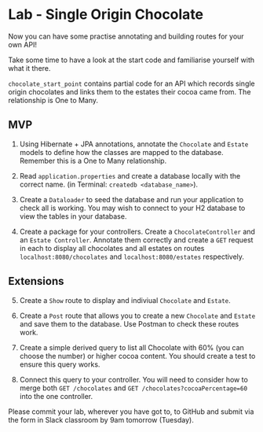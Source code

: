 # Lab - Single Origin Chocolate

Now you can have some practise annotating and building routes for your own API!

Take some time to have a look at the start code and familiarise yourself with what it there.

`chocolate_start_point` contains partial code for an API which records single origin chocolates and links them to the estates their cocoa came from. The relationship is One to Many.

## MVP
1. Using Hibernate + JPA annotations, annotate the `Chocolate` and `Estate` models to define how the classes are mapped to the database. Remember this is a One to Many relationship.

2. Read `application.properties` and create a database locally with the correct name. (in Terminal: `createdb <database_name>`).

3. Create a `Dataloader` to seed the database and run your application to check all is working. You may wish to connect to your H2 database to view the tables in your database.

4. Create a package for your controllers. Create a `ChocolateController` and an `Estate Controller`. Annotate them correctly and create a `GET` request in each to display all chocolates and all estates on routes `localhost:8080/chocolates` and `localhost:8080/estates` respectively.

## Extensions

5. Create a `Show` route to display and indiviual `Chocolate` and `Estate`.

6. Create a `Post` route that allows you to create a new `Chocolate` and `Estate` and save them to the database. Use Postman to check these routes work.

7. Create a simple derived query to list all Chocolate with 60% (you can choose the number) or higher cocoa content. You should create a test to ensure this query works.

8. Connect this query to your controller. You will need to consider how to merge both `GET /chocolates` and `GET /chocolates?cocoaPercentage=60` into the one controller.

Please commit your lab, wherever you have got to, to GitHub and submit via the form in Slack classroom by 9am tomorrow (Tuesday).
